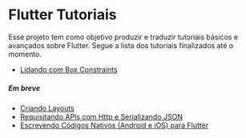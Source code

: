 # Flutter Tutoriais
Esse projeto tem como objetivo produzir e traduzir tutoriais básicos e avançados sobre Flutter. Segue a lista dos tutoriais finalizados até o momento.

* [Lidando com Box Constraints](https://github.com/silasbrasil/Flutter-Tutoriais/blob/master/tutors/BoxConstraints/BoxConstraints.md)

##### Em breve
* [Criando Layouts](https://flutter.io/tutorials/layout/)
* [Requisitando APIs com Http e Serializando JSON](https://flutter.io/json/)
* [Escrevendo Códigos Nativos (Android e iOS) para Flutter](https://flutter.io/platform-channels/)
